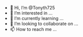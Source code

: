 - 👋 Hi, I’m @Tonyth725
- 👀 I’m interested in ...
- 🌱 I’m currently learning ...
- 💞️ I’m looking to collaborate on ...
- 📫 How to reach me ...

<!---
Tonyth725/Tonyth725 is a ✨ special ✨ repository because its `README.md` (this file) appears on your GitHub profile.
You can click the Preview link to take a look at your changes.
--->
